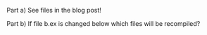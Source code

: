 Part a) See files in the blog post!

Part b) If file b.ex is changed below which files will be recompiled?

